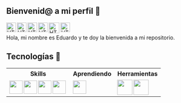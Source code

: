 <!--- 
[<img alt="HTML5" width="530px" height="200px" src="https://user-images.githubusercontent.com/123834433/222941816-31e7e59a-f9e4-47e1-b1d6-8453d802fab9.jpg" />](https://www.github.com/eduummpy/)
-->

## Bienvenid@ a mi perfil 👋 

[<img align="left" alt="HTML5" width="25px" src="https://user-images.githubusercontent.com/123834433/221331314-6432bdbb-0f0a-4bef-a5b1-40bdd9dcaf7d.png" />](https://www.linkedin.com/in/eduummpy/)

[<img align="left" alt="HTML5" width="25px" src="https://user-images.githubusercontent.com/123834433/221331309-3df61c1c-6cad-41eb-a34c-3f6dfc86e7d9.png" />](https://www.facebook.com/eduummpy/)

[<img align="left" alt="HTML5" width="25px" src="https://user-images.githubusercontent.com/123834433/221331311-2d4625b5-65a2-4aaa-aab7-86a86a311884.png" />](https://www.instagram.com/eduummpy/)

[<img align="left" alt="HTML5" width="25px" src="https://user-images.githubusercontent.com/123834433/221331315-ccb8d8b0-f807-44a2-aaf7-d0fd17d3b483.png" />](https://www.tiktok.com/@eduummpy/)

[<img align="left" alt="HTML5" width="28px" src="https://user-images.githubusercontent.com/123834433/222941718-0b4a31da-ae3b-4588-8623-da16d38eb7dd.png" />](https://twitter.com/eduummpy/)

[<img align="left" alt="HTML5" width="25px" src="https://user-images.githubusercontent.com/123834433/221431947-8b17c1f4-242d-4f60-ae94-2deb69c34594.png" />](https://www.youtube.com/@eduummpy)
<br/>

Hola, mi nombre es Eduardo y te doy la bienvenida a mi repositorio.

## Tecnologías 🚀

<table>
  <tr>
    <th> Skills </th>
    <th> Aprendiendo </th>
    <th> Herramientas </th>
  </tr>
  <tr>
    <td>
      <a href="https://www.python.org/">
        <img align="left" width="35px" src="https://user-images.githubusercontent.com/123834433/221429610-fe38f003-d198-4f45-8b6a-4f6980874d28.png"/>
      </a>
      <a href="https://www.javascript.com/">
        <img align="left" width="35px" src="https://user-images.githubusercontent.com/123834433/223736007-e9907a72-da64-4f6d-8bc4-8fc9b35bbc7f.png"/>
      </a>
      <a href="https://developer.mozilla.org/es/docs/Web/HTML">
        <img align="left" width="35px" src="https://user-images.githubusercontent.com/123834433/221429608-1fdba7a9-82b4-4477-b47e-690d5a6f435a.png"/>
      </a>
       <a href="https://mariadb.org/">
         <img align="left" width="35px" src="https://user-images.githubusercontent.com/123834433/223744307-178bbb0c-395d-4226-ad97-76e4b413c296.png"/>
      </a>
    </td>
    <td>
      <a href="https://www.gnu.org/software/bash/">
        <img align="left" width="35px" src="https://user-images.githubusercontent.com/123834433/222033916-675ddea9-aa17-4f18-97a3-1caeb86362b7.png"/>
      </a>
    </td>
    <td>
      <a href="https://www.kali.org/">
        <img align="left" width="40px" src="https://user-images.githubusercontent.com/123834433/222919712-8dd02b5a-f7b0-4d8c-b187-917da734aec6.png"/>
      </a>
      <a href="https://www.microsoft.com/es-es/windows?r=1">
        <img align="left" width="40px" src="https://user-images.githubusercontent.com/123834433/222920012-8939c0c3-7121-45cf-ae7e-e10e39f77955.png"/>
      </a>
    </td>
  </tr>
</table>
